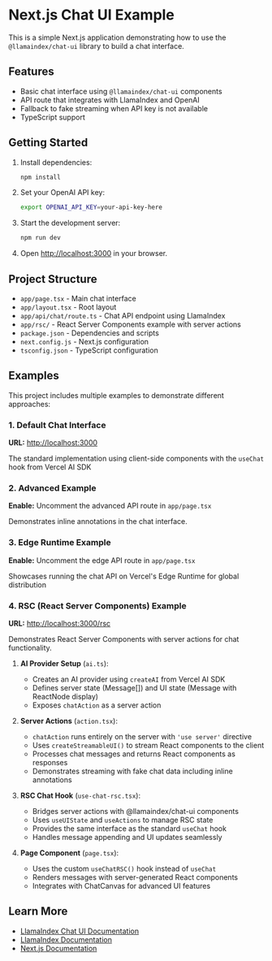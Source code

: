 # Next.js Chat UI Example

This is a simple Next.js application demonstrating how to use the `@llamaindex/chat-ui` library to build a chat interface.

## Features

- Basic chat interface using `@llamaindex/chat-ui` components
- API route that integrates with LlamaIndex and OpenAI
- Fallback to fake streaming when API key is not available
- TypeScript support

## Getting Started

1. Install dependencies:

   ```bash
   npm install
   ```

2. Set your OpenAI API key:

   ```bash
   export OPENAI_API_KEY=your-api-key-here
   ```

3. Start the development server:

   ```bash
   npm run dev
   ```

4. Open [http://localhost:3000](http://localhost:3000) in your browser.

## Project Structure

- `app/page.tsx` - Main chat interface
- `app/layout.tsx` - Root layout
- `app/api/chat/route.ts` - Chat API endpoint using LlamaIndex
- `app/rsc/` - React Server Components example with server actions
- `package.json` - Dependencies and scripts
- `next.config.js` - Next.js configuration
- `tsconfig.json` - TypeScript configuration

## Examples

This project includes multiple examples to demonstrate different approaches:

### 1. Default Chat Interface

**URL:** [http://localhost:3000](http://localhost:3000)

The standard implementation using client-side components with the `useChat` hook from Vercel AI SDK

### 2. Advanced Example

**Enable:** Uncomment the advanced API route in `app/page.tsx`

Demonstrates inline annotations in the chat interface.

### 3. Edge Runtime Example

**Enable:** Uncomment the edge API route in `app/page.tsx`

Showcases running the chat API on Vercel's Edge Runtime for global distribution

### 4. RSC (React Server Components) Example

**URL:** [http://localhost:3000/rsc](http://localhost:3000/rsc)

Demonstrates React Server Components with server actions for chat functionality.

1. **AI Provider Setup** (`ai.ts`):

   - Creates an AI provider using `createAI` from Vercel AI SDK
   - Defines server state (Message[]) and UI state (Message with ReactNode display)
   - Exposes `chatAction` as a server action

2. **Server Actions** (`action.tsx`):

   - `chatAction` runs entirely on the server with `'use server'` directive
   - Uses `createStreamableUI()` to stream React components to the client
   - Processes chat messages and returns React components as responses
   - Demonstrates streaming with fake chat data including inline annotations

3. **RSC Chat Hook** (`use-chat-rsc.tsx`):

   - Bridges server actions with @llamaindex/chat-ui components
   - Uses `useUIState` and `useActions` to manage RSC state
   - Provides the same interface as the standard `useChat` hook
   - Handles message appending and UI updates seamlessly

4. **Page Component** (`page.tsx`):

   - Uses the custom `useChatRSC()` hook instead of `useChat`
   - Renders messages with server-generated React components
   - Integrates with ChatCanvas for advanced UI features

## Learn More

- [LlamaIndex Chat UI Documentation](https://ui.llamaindex.ai/)
- [LlamaIndex Documentation](https://docs.llamaindex.ai/)
- [Next.js Documentation](https://nextjs.org/docs)
